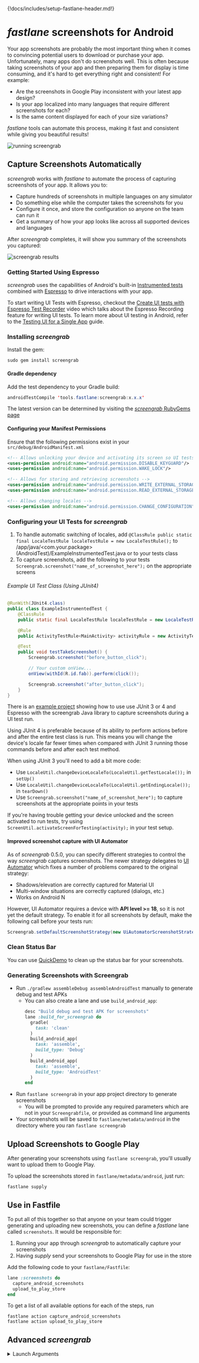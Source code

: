 {!docs/includes/setup-fastlane-header.md!}

# _fastlane_ screenshots for Android

Your app screenshots are probably the most important thing when it comes to convincing potential users to download or purchase your app. Unfortunately, many apps don't do screenshots well. This is often because taking screenshots of your app and then preparing them for display is time consuming, and it's hard to get everything right and consistent! For example:

- Are the screenshots in Google Play inconsistent with your latest app design?
- Is your app localized into many languages that require different screenshots for each?
- Is the same content displayed for each of your size variations?

_fastlane_ tools can automate this process, making it fast and consistent while giving you beautiful results!

![running screengrab](/img/getting-started/android/running-screengrab.gif)

## Capture Screenshots Automatically

_screengrab_ works with _fastlane_ to automate the process of capturing screenshots of your app. It allows you to:

- Capture hundreds of screenshots in multiple languages on any simulator
- Do something else while the computer takes the screenshots for you
- Configure it once, and store the configuration so anyone on the team can run it
- Get a summary of how your app looks like across all supported devices and languages

After _screengrab_ completes, it will show you summary of the screenshots you captured:

![screengrab results](/img/getting-started/android/screengrab-results.png)

### Getting Started Using Espresso

_screengrab_ uses the capabilities of Android's built-in [Instrumented tests](https://developer.android.com/training/testing/unit-testing/instrumented-unit-tests.html) combined with [Espresso](https://developer.android.com/topic/libraries/testing-support-library/index.html#Espresso) to drive interactions with your app. 

To start writing UI Tests with Espresso, checkout the [Create UI tests with Espresso Test Recorder](https://www.youtube.com/watch?v=JRkDVvB106k) video which talks about the Espresso Recording feature for writing UI tests. To learn more about UI testing in Android, refer to the [Testing UI for a Single App](http://developer.android.com/training/testing/ui-testing/espresso-testing.html) guide.

### Installing _screengrab_

Install the gem:

```
sudo gem install screengrab
```

#### Gradle dependency

Add the test dependency to your Gradle build:

```java
androidTestCompile 'tools.fastlane:screengrab:x.x.x'
```

The latest version can be determined by visiting the [_screengrab_ RubyGems page](https://rubygems.org/gems/screengrab)

#### Configuring your Manifest Permissions
Ensure that the following permissions exist in your `src/debug/AndroidManifest.xml`

```xml
<!-- Allows unlocking your device and activating its screen so UI tests can succeed -->
<uses-permission android:name="android.permission.DISABLE_KEYGUARD"/>
<uses-permission android:name="android.permission.WAKE_LOCK"/>

<!-- Allows for storing and retrieving screenshots -->
<uses-permission android:name="android.permission.WRITE_EXTERNAL_STORAGE" />
<uses-permission android:name="android.permission.READ_EXTERNAL_STORAGE" />

<!-- Allows changing locales -->
<uses-permission android:name="android.permission.CHANGE_CONFIGURATION" />
```

### Configuring your UI Tests for _screengrab_

1. To handle automatic switching of locales, add `@ClassRule public static final LocaleTestRule localeTestRule = new LocaleTestRule();` to /app/java/<com.your.package>(AndroidTest)/ExampleInstrumentedTest.java or to your tests class 
2. To capture screenshots, add the following to your tests `Screengrab.screenshot("name_of_screenshot_here");` on the appropriate screens

###### Example UI Test Class (Using JUnit4)
```java
@RunWith(JUnit4.class)
public class ExampleInstrumentedTest {
    @ClassRule
    public static final LocaleTestRule localeTestRule = new LocaleTestRule();

    @Rule
    public ActivityTestRule<MainActivity> activityRule = new ActivityTestRule<>(MainActivity.class);

    @Test
    public void testTakeScreenshot() {
        Screengrab.screenshot("before_button_click");

        // Your custom onView...
        onView(withId(R.id.fab)).perform(click());

        Screengrab.screenshot("after_button_click");
    }
}

```
There is an [example project](https://github.com/fastlane/fastlane/tree/master/screengrab/example/src/androidTest/java/tools/fastlane/localetester) showing how to use use JUnit 3 or 4 and Espresso with the screengrab Java library to capture screenshots during a UI test run.

Using JUnit 4 is preferable because of its ability to perform actions before and after the entire test class is run. This means you will change the device's locale far fewer times when compared with JUnit 3 running those commands before and after each test method.

When using JUnit 3 you'll need to add a bit more code:

- Use `LocaleUtil.changeDeviceLocaleTo(LocaleUtil.getTestLocale());` in `setUp()`
- Use `LocaleUtil.changeDeviceLocaleTo(LocaleUtil.getEndingLocale());` in `tearDown()`
- Use `Screengrab.screenshot("name_of_screenshot_here");` to capture screenshots at the appropriate points in your tests

If you're having trouble getting your device unlocked and the screen activated to run tests, try using `ScreenUtil.activateScreenForTesting(activity);` in your test setup.

#### Improved screenshot capture with UI Automator

As of _screengrab_ 0.5.0, you can specify different strategies to control the way _screengrab_ captures screenshots. The newer strategy delegates to [UI Automator](https://developer.android.com/topic/libraries/testing-support-library/index.html#UIAutomator) which fixes a number of problems compared to the original strategy:

* Shadows/elevation are correctly captured for Material UI
* Multi-window situations are correctly captured (dialogs, etc.)
* Works on Android N

However, UI Automator requires a device with **API level >= 18**, so it is not yet the default strategy. To enable it for all screenshots by default, make the following call before your tests run:

```java
Screengrab.setDefaultScreenshotStrategy(new UiAutomatorScreenshotStrategy());
```

### Clean Status Bar

You can use [QuickDemo](https://github.com/PSPDFKit-labs/QuickDemo) to clean up the status bar for your screenshots.


### Generating Screenshots with Screengrab

- Run `./gradlew assembleDebug assembleAndroidTest` manually to generate debug and test APKs
  - You can also create a lane and use `build_android_app`:
    ```ruby
    desc "Build debug and test APK for screenshots"
    lane :build_for_screengrab do
      gradle(
        task: 'clean'
      )
      build_android_app(
        task: 'assemble',
        build_type: 'Debug'
      )
      build_android_app(
        task: 'assemble',
        build_type: 'AndroidTest'
      )
    end
    ```
- Run `fastlane screengrab` in your app project directory to generate screenshots
  - You will be prompted to provide any required parameters which are not in your `Screengrabfile`, or provided as command line arguments
- Your screenshots will be saved to `fastlane/metadata/android` in the directory where you ran `fastlane screengrab`


## Upload Screenshots to Google Play

After generating your screenshots using `fastlane screengrab`, you'll usually want to upload them to Google Play.

To upload the screenshots stored in `fastlane/metadata/android`, just run:

```no-highlight
fastlane supply
```

## Use in Fastfile

To put all of this together so that anyone on your team could trigger generating and uploading new screenshots, you can define a _fastlane_ lane called `screenshots`. It would be responsible for:

1. Running your app through _screengrab_ to automatically capture your screenshots
1. Having _supply_ send your screenshots to Google Play for use in the store

Add the following code to your `fastlane/Fastfile`:

```ruby
lane :screenshots do
  capture_android_screenshots
  upload_to_play_store
end
```

To get a list of all available options for each of the steps, run

```no-highlight
fastlane action capture_android_screenshots
fastlane action upload_to_play_store
```

## Advanced _screengrab_

<details>
<summary>Launch Arguments</summary>

You can provide additional arguments to your testcases on launch. These strings will be available in your tests through `InstrumentationRegistry.getArguments()`.

```ruby
launch_arguments([
  "username hjanuschka",
  "build_number 201"
])
```

```java
Bundle extras = InstrumentationRegistry.getArguments();
String peerID = null;
if (extras != null) {
  if (extras.containsKey("username")) {
    username = extras.getString("username");
    System.out.println("Username: " + username);
  } else {
    System.out.println("No username in extras");
  }
} else {
  System.out.println("No extras");
}
```
</details>

